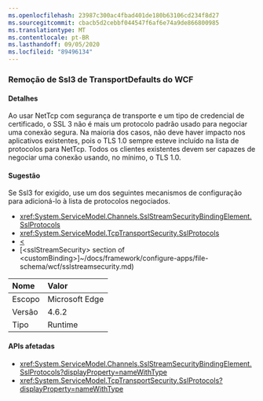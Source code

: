 ```yaml
---
ms.openlocfilehash: 23987c300ac4fbad401de180b63106cd234f8d27
ms.sourcegitcommit: cbacb5d2cebbf044547f6af6e74a9de866800985
ms.translationtype: MT
ms.contentlocale: pt-BR
ms.lasthandoff: 09/05/2020
ms.locfileid: "89496134"
---
```

### <a name="remove-ssl3-from-the-wcf-transportdefaults"></a>Remoção de Ssl3 de TransportDefaults do WCF

#### <a name="details"></a>Detalhes

Ao usar NetTcp com segurança de transporte e um tipo de credencial de certificado, o SSL 3 não é mais um protocolo padrão usado para negociar uma conexão segura. Na maioria dos casos, não deve haver impacto nos aplicativos existentes, pois o TLS 1.0 sempre esteve incluído na lista de protocolos para NetTcp. Todos os clientes existentes devem ser capazes de negociar uma conexão usando, no mínimo, o TLS 1.0.

#### <a name="suggestion"></a>Sugestão

Se Ssl3 for exigido, use um dos seguintes mecanismos de configuração para adicioná-lo à lista de protocolos negociados.<ul><li><xref:System.ServiceModel.Channels.SslStreamSecurityBindingElement.SslProtocols></li><li><xref:System.ServiceModel.TcpTransportSecurity.SslProtocols></li><li>[<](~/docs/framework/configure-apps/file-schema/wcf/transport-of-nettcpbinding.md)</li><li>[&lt;sslStreamSecurity&gt; section of &lt;customBinding&gt;]~/docs/framework/configure-apps/file-schema/wcf/sslstreamsecurity.md)</li></ul>

| Nome    | Valor       |
|:--------|:------------|
| Escopo   |Microsoft Edge|
|Versão|4.6.2|
|Tipo|Runtime|

#### <a name="affected-apis"></a>APIs afetadas

- <xref:System.ServiceModel.Channels.SslStreamSecurityBindingElement.SslProtocols?displayProperty=nameWithType>
- <xref:System.ServiceModel.TcpTransportSecurity.SslProtocols?displayProperty=nameWithType>

<!--

#### Affected APIs

- `P:System.ServiceModel.Channels.SslStreamSecurityBindingElement.SslProtocols`
- `P:System.ServiceModel.TcpTransportSecurity.SslProtocols`

-->

